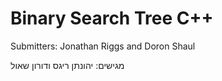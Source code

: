 # Binary Search Tree C++ 
Submitters: Jonathan Riggs and Doron Shaul


מגישים: יהונתן ריגס ודורון שאול

